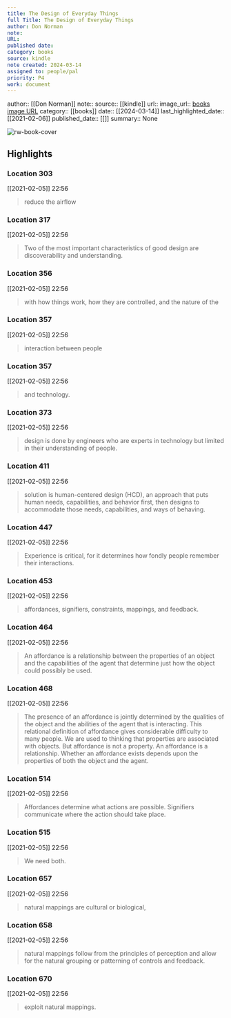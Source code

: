 ```yaml
---
title: The Design of Everyday Things
full Title: The Design of Everyday Things
author: Don Norman
note: 
URL: 
published date: 
category: books
source: kindle
note created: 2024-03-14
assigned to: people/pal
priority: P4
work: document
---
```

author:: [[Don Norman]]
note:: 
source:: [[kindle]]
url:: 
image_url:: [books image URL](https://images-na.ssl-images-amazon.com/images/I/416Hql52NCL._SL200_.jpg)
category:: [[books]]
date:: [[2024-03-14]]
last_highlighted_date:: [[2021-02-06]]
published_date:: [[]]
summary:: None

![rw-book-cover](https://images-na.ssl-images-amazon.com/images/I/416Hql52NCL._SL200_.jpg)

## Highlights
### Location 303
[[2021-02-05]] 22:56
> reduce the airflow


### Location 317
[[2021-02-05]] 22:56
> Two of the most important characteristics of good design are discoverability and understanding.


### Location 356
[[2021-02-05]] 22:56
> with how things work, how they are controlled, and the nature of the


### Location 357
[[2021-02-05]] 22:56
> interaction between people


### Location 357
[[2021-02-05]] 22:56
> and technology.


### Location 373
[[2021-02-05]] 22:56
> design is done by engineers who are experts in technology but limited in their understanding of people.


### Location 411
[[2021-02-05]] 22:56
> solution is human-centered design (HCD), an approach that puts human needs, capabilities, and behavior first, then designs to accommodate those needs, capabilities, and ways of behaving.


### Location 447
[[2021-02-05]] 22:56
> Experience is critical, for it determines how fondly people remember their interactions.


### Location 453
[[2021-02-05]] 22:56
> affordances, signifiers, constraints, mappings, and feedback.


### Location 464
[[2021-02-05]] 22:56
> An affordance is a relationship between the properties of an object and the capabilities of the agent that determine just how the object could possibly be used.


### Location 468
[[2021-02-05]] 22:56
> The presence of an affordance is jointly determined by the qualities of the object and the abilities of the agent that is interacting. This relational definition of affordance gives considerable difficulty to many people. We are used to thinking that properties are associated with objects. But affordance is not a property. An affordance is a relationship. Whether an affordance exists depends upon the properties of both the object and the agent.


### Location 514
[[2021-02-05]] 22:56
> Affordances determine what actions are possible. Signifiers communicate where the action should take place.


### Location 515
[[2021-02-05]] 22:56
> We need both.


### Location 657
[[2021-02-05]] 22:56
> natural mappings are cultural or biological,


### Location 658
[[2021-02-05]] 22:56
> natural mappings follow from the principles of perception and allow for the natural grouping or patterning of controls and feedback.


### Location 670
[[2021-02-05]] 22:56
> exploit natural mappings.



